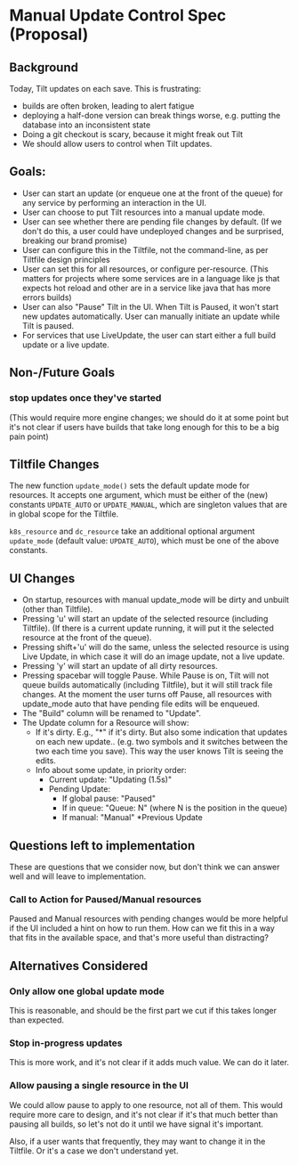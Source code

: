 # Manual Update Control Spec (Proposal)
## Background
Today, Tilt updates on each save. This is frustrating:
* builds are often broken, leading to alert fatigue
* deploying a half-done version can break things worse, e.g. putting the database into an inconsistent state
* Doing a git checkout is scary, because it might freak out Tilt
* We should allow users to control when Tilt updates.

## Goals:
* User can start an update (or enqueue one at the front of the queue) for any service by performing an interaction in the UI.
* User can choose to put Tilt resources into a manual update mode.
* User can see whether there are pending file changes by default. (If we don't do this, a user could have undeployed changes and be surprised, breaking our brand promise)
* User can configure this in the Tiltfile, not the command-line, as per Tiltfile design principles
* User can set this for all resources, or configure per-resource. (This matters for projects where some services are in a language like js that expects hot reload and other are in a service like java that has more errors builds)
* User can also "Pause" Tilt in the UI. When Tilt is Paused, it won't start new updates automatically. User can manually initiate an update while Tilt is paused.
* For services that use LiveUpdate, the user can start either a full build update or a live update.
## Non-/Future Goals
### stop updates once they've started
(This would require more engine changes; we should do it at some point but it's not clear if users have builds that take long enough for this to be a big pain point)
## Tiltfile Changes
The new function `update_mode()` sets the default update mode for resources. It accepts one argument, which must be either of the (new) constants `UPDATE_AUTO` or `UPDATE_MANUAL`, which are singleton values that are in global scope for the Tiltfile.

`k8s_resource` and `dc_resource` take an additional optional argument `update_mode` (default value: `UPDATE_AUTO`), which must be one of the above constants.

## UI Changes
* On startup, resources with manual update_mode will be dirty and unbuilt (other than Tiltfile).
* Pressing 'u' will start an update of the selected resource (including Tiltfile). (If there is a current update running, it will put it the selected resource at the front of the queue).
* Pressing shift+'u' will do the same, unless the selected resource is using Live Update, in which case it will do an image update, not a live update.
* Pressing 'y' will start an update of all dirty resources.
* Pressing spacebar will toggle Pause. While Pause is on, Tilt will not queue builds automatically (including Tiltfile), but it will still track file changes. At the moment the user turns off Pause, all resources with update_mode auto that have pending file edits will be enqueued.
* The "Build" column will be renamed to "Update".
* The Update column for a Resource will show:
  * If it's dirty. E.g., "*" if it's dirty. But also some indication that updates on each new update.. (e.g. two symbols and it switches between the two each time you save). This way the user knows Tilt is seeing the edits.
  * Info about some update, in priority order:
    * Current update: "Updating (1.5s)"
    * Pending Update:
      * If global pause: "Paused"
      * If in queue: "Queue: N" (where N is the position in the queue)
      * If manual: "Manual"
    *Previous Update

## Questions left to implementation
These are questions that we consider now, but don't think we can answer well and will leave to implementation.

### Call to Action for Paused/Manual resources
Paused and Manual resources with pending changes would be more helpful if the UI included a hint on how to run them. How can we fit this in a way that fits in the available space, and that's more useful than distracting?

## Alternatives Considered

### Only allow one global update mode
This is reasonable, and should be the first part we cut if this takes longer than expected.

### Stop in-progress updates
This is more work, and it's not clear if it adds much value. We can do it later.

### Allow pausing a single resource in the UI
We could allow pause to apply to one resource, not all of them. This would require more care to design, and it's not clear if it's that much better than pausing all builds, so let's not do it until we have signal it's important.

Also, if a user wants that frequently, they may want to change it in the Tiltfile. Or it's a case we don't understand yet.

